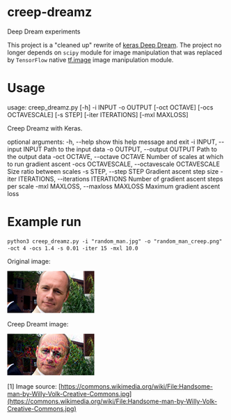 # creep-dreamz

Deep Dream experiments

This project is a "cleaned up" rewrite of [keras Deep Dream](https://github.com/keras-team/keras/blob/master/examples/deep_dream.py).
The project no longer depends on `scipy` module for image manipulation that was replaced by `TensorFlow` native  [tf.image](https://www.tensorflow.org/api_guides/python/image) image manipulation module.

# Usage

usage: creep_dreamz.py [-h] -i INPUT -o OUTPUT [-oct OCTAVE]
                       [-ocs OCTAVESCALE] [-s STEP] [-iter ITERATIONS]
                       [-mxl MAXLOSS]

Creep Dreamz with Keras.

optional arguments:
  -h, --help            show this help message and exit
  -i INPUT, --input INPUT
                        Path to the input data
  -o OUTPUT, --output OUTPUT
                        Path to the output data
  -oct OCTAVE, --octave OCTAVE
                        Number of scales at which to run gradient ascent
  -ocs OCTAVESCALE, --octavescale OCTAVESCALE
                        Size ratio between scales
  -s STEP, --step STEP  Gradient ascent step size
  -iter ITERATIONS, --iterations ITERATIONS
                        Number of gradient ascent steps per scale
  -mxl MAXLOSS, --maxloss MAXLOSS
                        Maximum gradient ascent loss

# Example run

```
python3 creep_dreamz.py -i "random_man.jpg" -o "random_man_creep.png" -oct 4 -ocs 1.4 -s 0.01 -iter 15 -mxl 10.0
```

Original image:

<img src="./random_man.jpg" alt="Random man" width="200">

Creep Dreamt image:

<img src="./random_man_creep.png" alt="Random man creep" width="200">

[1] Image source: [https://commons.wikimedia.org/wiki/File:Handsome-man-by-Willy-Volk-Creative-Commons.jpg](https://commons.wikimedia.org/wiki/File:Handsome-man-by-Willy-Volk-Creative-Commons.jpg)
